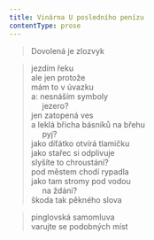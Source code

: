 ```yaml
---
title: Vinárna U posledního penízu
contentType: prose
---
```


<section>

> Dovolená je zlozvyk

</section>

<section>

> jezdím řeku  
> ale jen protože  
> mám to v úvazku  
> a: nesnáším symboly  
>      jezero?  
> jen zatopená ves  
> a leklá břicha básníků na břehu  
>      pyj?  
> jako díťátko otvírá tlamičku  
> jako stařec si odplivuje  
> slyšíte to chroustání?  
> pod městem chodí rypadla  
> jako tam stromy pod vodou  
>      na ždáni?  
> škoda tak pěkného slova

</section>

<section>

> pinglovská samomluva  
> varujte se podobných míst

</section>
